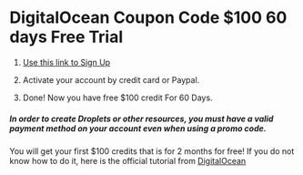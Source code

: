 # DigitalOcean Coupon Code $100 60 days Free Trial
1. [Use this link to Sign Up](https://m.do.co/c/efba4e6d868a)

2. Activate your account by credit card or Paypal.

3. Done! Now you have free $100 credit For 60 Days.

##### In order to create Droplets or other resources, you must have a valid payment method on your account even when using a promo code.

You will get your first $100 credits that is for 2 months for free! 
If you do not know how to do it, here is the official tutorial from [DigitalOcean](https://www.digitalocean.com/docs/billing/promo-codes/)
